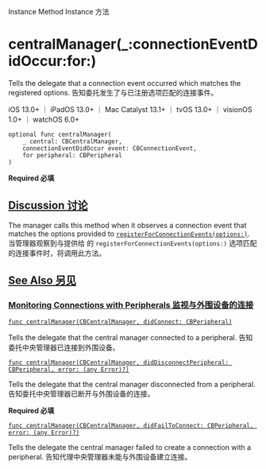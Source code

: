Instance Method Instance 方法

# centralManager(_:connectionEventDidOccur:for:) 

Tells the delegate that a connection event occurred which matches the registered options.
告知委托发生了与已注册选项匹配的连接事件。

iOS 13.0+ ｜ iPadOS 13.0+ ｜ Mac Catalyst 13.1+ ｜ tvOS 13.0+ ｜ visionOS 1.0+ ｜ watchOS 6.0+ 

```
optional func centralManager(
    _ central: CBCentralManager,
    connectionEventDidOccur event: CBConnectionEvent,
    for peripheral: CBPeripheral
)
```

**Required 必填**



## [Discussion 讨论](https://developer.apple.com/documentation/corebluetooth/cbcentralmanagerdelegate/centralmanager(_:connectioneventdidoccur:for:)#Discussion)

The manager calls this method when it observes a connection event that matches the options provided to [`registerForConnectionEvents(options:)`](https://developer.apple.com/documentation/corebluetooth/cbcentralmanager/registerforconnectionevents(options:)).
当管理器观察到与提供给 的 `registerForConnectionEvents(options:)` 选项匹配的连接事件时，将调用此方法。



## [See Also 另见](https://developer.apple.com/documentation/corebluetooth/cbcentralmanagerdelegate/centralmanager(_:connectioneventdidoccur:for:)#see-also)

### [Monitoring Connections with Peripherals 监视与外围设备的连接](https://developer.apple.com/documentation/corebluetooth/cbcentralmanagerdelegate/centralmanager(_:connectioneventdidoccur:for:)#Monitoring-Connections-with-Peripherals)

[`func centralManager(CBCentralManager, didConnect: CBPeripheral)`](https://developer.apple.com/documentation/corebluetooth/cbcentralmanagerdelegate/centralmanager(_:didconnect:))

Tells the delegate that the central manager connected to a peripheral.
告知委托中央管理器已连接到外围设备。

[`func centralManager(CBCentralManager, didDisconnectPeripheral: CBPeripheral, error: (any Error)?)`](https://developer.apple.com/documentation/corebluetooth/cbcentralmanagerdelegate/centralmanager(_:diddisconnectperipheral:error:))

Tells the delegate that the central manager disconnected from a peripheral.
告知委托中央管理器已断开与外围设备的连接。

**Required 必填**

[`func centralManager(CBCentralManager, didFailToConnect: CBPeripheral, error: (any Error)?)`](https://developer.apple.com/documentation/corebluetooth/cbcentralmanagerdelegate/centralmanager(_:didfailtoconnect:error:))

Tells the delegate the central manager failed to create a connection with a peripheral.
告知代理中央管理器未能与外围设备建立连接。
